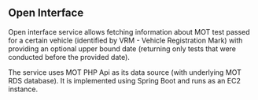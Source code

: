 ## Open Interface 

Open interface service allows fetching information about MOT test passed for a certain vehicle (identified by VRM - Vehicle Registration Mark) with providing an optional upper bound date (returning only tests that were conducted before the provided date).

The service uses MOT PHP Api as its data source (with underlying MOT RDS database). It is implemented using Spring Boot and runs as an EC2 instance.